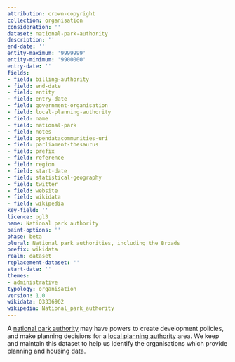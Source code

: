 ```yaml
---
attribution: crown-copyright
collection: organisation
consideration: ''
dataset: national-park-authority
description: ''
end-date: ''
entity-maximum: '9999999'
entity-minimum: '9900000'
entry-date: ''
fields:
- field: billing-authority
- field: end-date
- field: entity
- field: entry-date
- field: government-organisation
- field: local-planning-authority
- field: name
- field: national-park
- field: notes
- field: opendatacommunities-uri
- field: parliament-thesaurus
- field: prefix
- field: reference
- field: region
- field: start-date
- field: statistical-geography
- field: twitter
- field: website
- field: wikidata
- field: wikipedia
key-field: ''
licence: ogl3
name: National park authority
paint-options: ''
phase: beta
plural: National park authorities, including the Broads
prefix: wikidata
realm: dataset
replacement-dataset: ''
start-date: ''
themes:
- administrative
typology: organisation
version: 1.0
wikidata: Q3336962
wikipedia: National_park_authority
---
```


A [national park authority](https://www.nationalparks.uk/parks/) may have powers to create development policies,
and make planning decisions for a [local planning authority](/dataset/local-planning-authority) area.
We keep and maintain this dataset to help us identify the organisations which provide planning and housing data.
